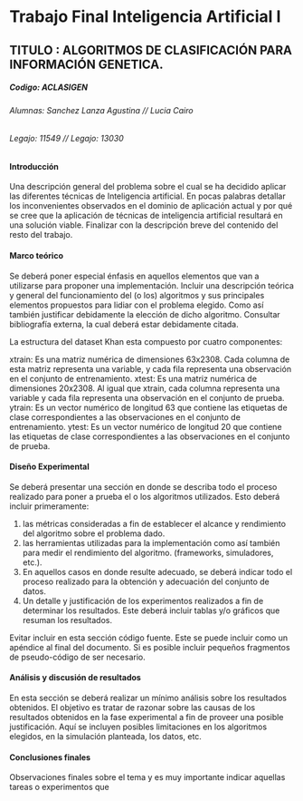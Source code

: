 # Trabajo Final Inteligencia Artificial I 

## TITULO : ALGORITMOS DE CLASIFICACIÓN PARA INFORMACIÓN GENETICA.

##### Codigo: ACLASIGEN

###### Alumnas: Sanchez Lanza Agustina // Lucia Cairo
###### Legajo: 11549 // Legajo: 13030


#### Introducción 

Una descripción general del problema sobre el cual se  ha decidido aplicar  las diferentes técnicas de Inteligencia artificial. En pocas palabras detallar los inconvenientes observados en el dominio de aplicación actual y por qué se cree que la aplicación de técnicas de inteligencia artificial resultará en una solución viable. 
Finalizar con la descripción breve del contenido del resto del trabajo.  

#### Marco teórico
Se deberá poner especial énfasis en aquellos elementos que van a utilizarse para proponer una implementación. Incluir una descripción teórica y general  del funcionamiento del (o los) algoritmos y sus principales elementos propuestos para lidiar con el problema elegido. Como así también justificar debidamente la elección de dicho algoritmo. Consultar bibliografía externa, la cual deberá  estar debidamente citada. 

La estructura del dataset Khan esta compuesto por cuatro componentes:

xtrain: Es una matriz numérica de dimensiones 63x2308. Cada columna de esta matriz representa una variable, y cada fila representa una observación en el conjunto de entrenamiento.
xtest: Es una matriz numérica de dimensiones 20x2308. Al igual que xtrain, cada columna representa una variable y cada fila representa una observación en el conjunto de prueba.
ytrain: Es un vector numérico de longitud 63 que contiene las etiquetas de clase correspondientes a las observaciones en el conjunto de entrenamiento.
ytest: Es un vector numérico de longitud 20 que contiene las etiquetas de clase correspondientes a las observaciones en el conjunto de prueba.


#### Diseño Experimental
Se deberá presentar una sección en donde se describa todo el proceso realizado para poner a prueba el o los algoritmos utilizados. Esto deberá incluir primeramente:
1.	las métricas consideradas a fin de establecer el alcance y rendimiento del algoritmo sobre el problema dado. 
2.	las herramientas utilizadas para la implementación  como así también para medir el rendimiento del algoritmo. (frameworks, simuladores, etc.). 
3.	En aquellos casos en donde resulte adecuado, se deberá indicar todo el  proceso realizado para la obtención y adecuación del conjunto de datos.
4.	Un detalle y justificación de los experimentos realizados a fin de determinar los resultados. Este deberá incluir tablas y/o gráficos que resuman los resultados.

Evitar incluir en esta sección código fuente. Este se puede incluir como un apéndice al final del documento. Si es posible incluir pequeños fragmentos de pseudo-código de ser necesario.

#### Análisis y discusión de resultados
En esta sección se deberá realizar un mínimo análisis sobre los resultados obtenidos. El objetivo es tratar de razonar sobre las causas de los resultados obtenidos en la fase experimental a fin de proveer una posible justificación. Aquí se incluyen posibles limitaciones en los algoritmos elegidos, en la simulación planteada, los datos, etc.

#### Conclusiones finales
Observaciones finales sobre el tema y es muy importante indicar aquellas tareas o experimentos que 
